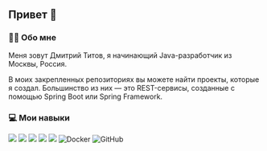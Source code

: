 ## Привет 🥸

### 👨‍💻 Обо мне

Меня зовут Дмитрий Титов, я начинающий Java-разработчик из Москвы, Россия.

В моих закрепленных репозиториях вы можете найти проекты, которые я создал. Большинство из них — это REST-сервисы, созданные с помощью Spring Boot или Spring Framework.

### 💻 Мои навыки

![](https://img.shields.io/badge/Java-ED8B00?style=for-the-badge&logo=openjdk&logoColor=white)
![](https://img.shields.io/badge/Spring-6DB33F?style=for-the-badge&logo=spring&logoColor=white)
![](https://img.shields.io/badge/Hibernate-59666C?style=for-the-badge&logo=Hibernate&logoColor=white)
![](https://img.shields.io/badge/PostgreSQL-316192?style=for-the-badge&logo=postgresql&logoColor=white)
![](https://img.shields.io/badge/GIT-E44C30?style=for-the-badge&logo=git&logoColor=white)
![Docker](https://img.shields.io/badge/docker-%230db7ed.svg?style=for-the-badge&logo=docker&logoColor=white)
![GitHub](https://img.shields.io/badge/github-%23121011.svg?style=for-the-badge&logo=github&logoColor=white)

###

[//]: <[![KnlnKS's LeetCode stats](https://leetcode-stats-six.vercel.app/api?username=cinnamonbun1233)](https://github.com/cinnamonbun1233/leetcode-stats)>

###

[//]: <[![GitHub Streak](http://github-readme-streak-stats.herokuapp.com?user=Cinnamonbun1233&theme=dark&background=000000)](https://git.io/streak-stats)>

###

[//]: <![GitHub stats](https://github-readme-stats.vercel.app/api?username=Cinnamonbun1233&show_icons=true)> 

###

[//]: <[![Top Langs](https://github-readme-stats.vercel.app/api/top-langs/?username=Cinnamonbun1233&layout=compact)](https://github.com/anuraghazra/github-readme-stats)>
